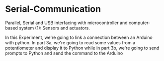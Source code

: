 # Serial-Communication
Parallel, Serial and USB interfacing with microcontroller and computer-based system (1): Sensors and actuators.

In this Experiment, we're going to link a connection between an Arduino with python. In part 3a, we're going to read some values from a potentiometer and display it to Python while in part 3b, we're going to send prompts to Python and send the command to the Arduino
